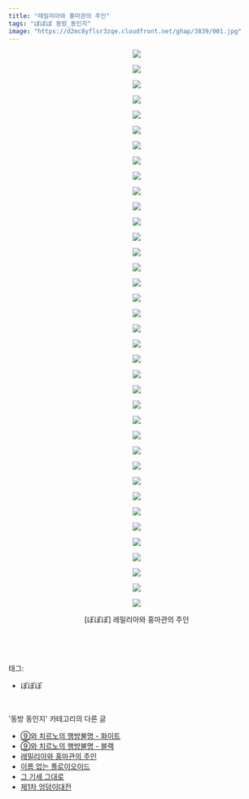 ```yaml
---
title: "레밀리아와 홍마관의 주인"
tags: "ぽぽぽ 동방_동인지"
image: "https://d2mc8yflsr3zqe.cloudfront.net/ghap/3839/001.jpg"
---
```

<div class="article">
<p style="text-align: center; clear: none; float: none;"><img src="{{ site.imgserver2 }}/ghap/3839/001.jpg"/></p>
<p style="text-align: center; clear: none; float: none;"><img src="{{ site.imgserver2 }}/ghap/3839/002.jpg"/></p>
<p style="text-align: center; clear: none; float: none;"><img src="{{ site.imgserver2 }}/ghap/3839/003.jpg"/></p>
<p style="text-align: center; clear: none; float: none;"><img src="{{ site.imgserver2 }}/ghap/3839/004.jpg"/></p>
<p style="text-align: center; clear: none; float: none;"><img src="{{ site.imgserver2 }}/ghap/3839/005.jpg"/></p>
<p style="text-align: center; clear: none; float: none;"><img src="{{ site.imgserver2 }}/ghap/3839/006.jpg"/></p>
<p style="text-align: center; clear: none; float: none;"><img src="{{ site.imgserver2 }}/ghap/3839/007.jpg"/></p>
<p style="text-align: center; clear: none; float: none;"><img src="{{ site.imgserver2 }}/ghap/3839/008.jpg"/></p>
<p style="text-align: center; clear: none; float: none;"><img src="{{ site.imgserver2 }}/ghap/3839/009.jpg"/></p>
<p style="text-align: center; clear: none; float: none;"><img src="{{ site.imgserver2 }}/ghap/3839/010.jpg"/></p>
<p style="text-align: center; clear: none; float: none;"><img src="{{ site.imgserver2 }}/ghap/3839/011.jpg"/></p>
<p style="text-align: center; clear: none; float: none;"><img src="{{ site.imgserver2 }}/ghap/3839/012.jpg"/></p>
<p style="text-align: center; clear: none; float: none;"><img src="{{ site.imgserver2 }}/ghap/3839/013.jpg"/></p>
<p style="text-align: center; clear: none; float: none;"><img src="{{ site.imgserver2 }}/ghap/3839/014.jpg"/></p>
<p style="text-align: center; clear: none; float: none;"><img src="{{ site.imgserver2 }}/ghap/3839/015.jpg"/></p>
<p style="text-align: center; clear: none; float: none;"><img src="{{ site.imgserver2 }}/ghap/3839/016.jpg"/></p>
<p style="text-align: center; clear: none; float: none;"><img src="{{ site.imgserver2 }}/ghap/3839/017.jpg"/></p>
<p style="text-align: center; clear: none; float: none;"><img src="{{ site.imgserver2 }}/ghap/3839/018.jpg"/></p>
<p style="text-align: center; clear: none; float: none;"><img src="{{ site.imgserver2 }}/ghap/3839/019.jpg"/></p>
<p style="text-align: center; clear: none; float: none;"><img src="{{ site.imgserver2 }}/ghap/3839/020.jpg"/></p>
<p style="text-align: center; clear: none; float: none;"><img src="{{ site.imgserver2 }}/ghap/3839/021.jpg"/></p>
<p style="text-align: center; clear: none; float: none;"><img src="{{ site.imgserver2 }}/ghap/3839/022.jpg"/></p>
<p style="text-align: center; clear: none; float: none;"><img src="{{ site.imgserver2 }}/ghap/3839/023.jpg"/></p>
<p style="text-align: center; clear: none; float: none;"><img src="{{ site.imgserver2 }}/ghap/3839/024.jpg"/></p>
<p style="text-align: center; clear: none; float: none;"><img src="{{ site.imgserver2 }}/ghap/3839/025.jpg"/></p>
<p style="text-align: center; clear: none; float: none;"><img src="{{ site.imgserver2 }}/ghap/3839/026.jpg"/></p>
<p style="text-align: center; clear: none; float: none;"><img src="{{ site.imgserver2 }}/ghap/3839/027.jpg"/></p>
<p style="text-align: center; clear: none; float: none;"><img src="{{ site.imgserver2 }}/ghap/3839/028.jpg"/></p>
<p style="text-align: center; clear: none; float: none;"><img src="{{ site.imgserver2 }}/ghap/3839/029.jpg"/></p>
<p style="text-align: center; clear: none; float: none;"><img src="{{ site.imgserver2 }}/ghap/3839/030.jpg"/></p>
<p style="text-align: center; clear: none; float: none;"><img src="{{ site.imgserver2 }}/ghap/3839/031.jpg"/></p>
<p style="text-align: center; clear: none; float: none;"><img src="{{ site.imgserver2 }}/ghap/3839/032.jpg"/></p>
<p style="text-align: center; clear: none; float: none;"><img src="{{ site.imgserver2 }}/ghap/3839/033.jpg"/></p>
<p style="text-align: center; clear: none; float: none;"><img src="{{ site.imgserver2 }}/ghap/3839/034.jpg"/></p>
<p style="text-align: center; clear: none; float: none;"><img src="{{ site.imgserver2 }}/ghap/3839/035.jpg"/></p>
<p style="text-align: center; clear: none; float: none;"><img src="{{ site.imgserver2 }}/ghap/3839/036.jpg"/></p>
<p style="text-align: center; clear: none; float: none;"><img src="{{ site.imgserver2 }}/ghap/3839/037.jpg"/></p>
<p style="text-align: center; clear: none; float: none;">[ぽぽぽ] 레밀리아와 홍마관의 주인</p>
<p><br/></p>
</div><br/>
<div class="tagTrail">
<p>태그: </p>
<ul>
<li>ぽぽぽ</li>
</ul>
</div><br/>
<div class="another">
<p>'동방 동인지' 카테고리의 다른 글</p>
<ul>
<li><a href="/ghap_3844">⑨와 치르노의 행방불명 - 화이트</a></li>
<li><a href="/ghap_3843">⑨와 치르노의 행방불명 - 블랙</a></li>
<li><a href="/ghap_3839">레밀리아와 홍마관의 주인</a></li>
<li><a href="/ghap_3836">이름 없는 플로이오이드</a></li>
<li><a href="/ghap_3833">그 기세 그대로</a></li>
<li><a href="/ghap_3829">제1차 엉덩이대전</a></li>
</ul>
</div><br/>
<div class="cb_module cb_fluid">
<div class="cb_wrt cb_profile">
</div><!-- commentList close -->
</div><br/>
